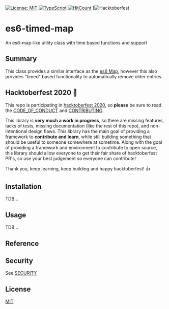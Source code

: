 [![License: MIT](https://img.shields.io/badge/License-MIT-yellow.svg)](https://opensource.org/licenses/MIT)
[![TypeScript](https://badges.frapsoft.com/typescript/code/typescript.png?v=101)](https://github.com/ellerbrock/typescript-badges/)
[![HitCount](http://hits.dwyl.com/bradtaniguchi/es6-timed-map.svg)](http://hits.dwyl.com/bradtaniguchi/es6-timed-map)
[![Hacktoberfest](https://img.shields.io/github/hacktoberfest/2020/badges/shields?label=hacktoberfest%202020)

# es6-timed-map

An es6-map-like utility class with time based functions and support

<!-- TODO: add TOC -->

## Summary

This class provides a similar interface as the [es6 Map](https://developer.mozilla.org/en-US/docs/Web/JavaScript/Reference/Global_Objects/Map), however
this also provides "timed" based functionality to automatically remove older entries.

## Hacktoberfest 2020 :jack_o_lantern:

This repo is participating in [hacktoberfest 2020](https://hacktoberfest.digitalocean.com/), so **please** be sure to read the [CODE_OF_CONDUCT](./CODE_OF_CONDUCT.md) and [CONTRIBUTING](./CONTRIBUTING.md).

This library is **very much a work in progress**, so there are missing features, lacks of tests, missing documentation (like the rest of this repo), and non-intentional design flaws. This library has the main goal of providing a framework to **contribute and learn**, while still building something that should be useful to someone somewhere at sometime. Along with the goal of providing a framework and environment to contribute to open source, this library should allow everyone to get their fair share of hacktoberfest PR's, so use your best judgement so everyone can contribute!

Thank you, keep learning, keep building and happy hacktoberfest! :+1:

## Installation

TDB...

## Usage

TDB...

## Reference

<!-- TODO: add github action to automate this? -->

## Security

See [SECURITY](./SECURITY.md)

## License

[MIT](./LICENSE)
